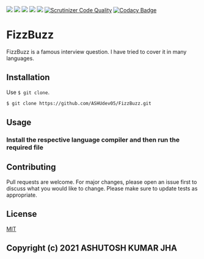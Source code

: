![](https://img.shields.io/github/license/ASHUdev05/FizzBuzz)
![](https://img.shields.io/github/forks/ASHUdev05/FizzBuzz)
![](https://img.shields.io/github/stars/ASHUdev05/FizzBuzz)
![](https://img.shields.io/github/issues/ASHUdev05/FizzBuzz)
![](https://img.shields.io/github/languages/count/ASHUdev05/FizzBuzz)
[![Scrutinizer Code Quality](https://scrutinizer-ci.com/g/ASHUdev05/FizzBuzz/badges/quality-score.png?b=main)](https://scrutinizer-ci.com/g/ASHUdev05/FizzBuzz/?branch=main)
[![Codacy Badge](https://app.codacy.com/project/badge/Grade/c7e82ae122f748cf9d34934df0e1989e)](https://www.codacy.com/gh/ASHUdev05/FizzBuzz/dashboard?utm_source=github.com&amp;utm_medium=referral&amp;utm_content=ASHUdev05/FizzBuzz&amp;utm_campaign=Badge_Grade)
![]()
![]()
![]()
![]()
![]()
# FizzBuzz
FizzBuzz is a famous interview question.
I have tried to cover it in many languages.
## Installation
Use ```$ git clone```.
```bash
$ git clone https://github.com/ASHUdev05/FizzBuzz.git
```
## Usage
### Install the respective language compiler and then run the required file
## Contributing
Pull requests are welcome. For major changes, please open an issue first to discuss what you would like to change.
Please make sure to update tests as appropriate.
## License
[MIT](https://choosealicense.com/licenses/mit/)
## Copyright (c) 2021 ASHUTOSH KUMAR JHA
